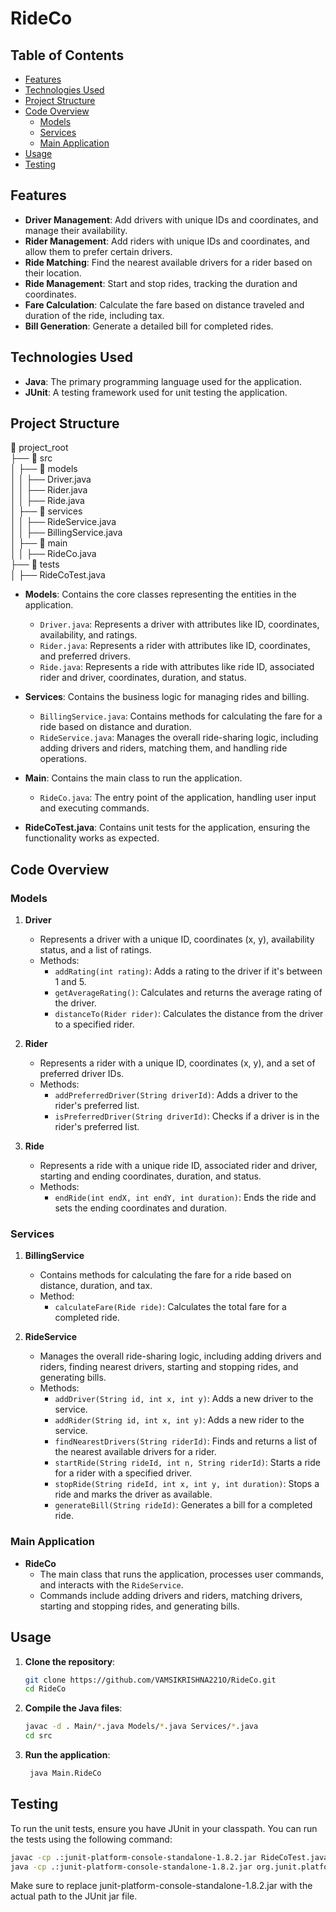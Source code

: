 # RideCo

## Table of Contents

- [Features](#features)
- [Technologies Used](#technologies-used)
- [Project Structure](#project-structure)
- [Code Overview](#code-overview)
  - [Models](#models)
  - [Services](#services)
  - [Main Application](#main-application)
- [Usage](#usage)
- [Testing](#testing)


## Features

- **Driver Management**: Add drivers with unique IDs and coordinates, and manage their availability.
- **Rider Management**: Add riders with unique IDs and coordinates, and allow them to prefer certain drivers.
- **Ride Matching**: Find the nearest available drivers for a rider based on their location.
- **Ride Management**: Start and stop rides, tracking the duration and coordinates.
- **Fare Calculation**: Calculate the fare based on distance traveled and duration of the ride, including tax.
- **Bill Generation**: Generate a detailed bill for completed rides.

## Technologies Used

- **Java**: The primary programming language used for the application.
- **JUnit**: A testing framework used for unit testing the application.

## Project Structure
📂 project_root\
 ├── 📂 src\
 │    ├── 📂 models\
 │    │    ├── Driver.java        
 │    │    ├── Rider.java         
 │    │    ├── Ride.java\
 │    ├── 📂 services\
 │    │    ├── RideService.java\
 │    │    ├── BillingService.java\
 │    ├── 📂 main\
 │    │    ├── RideCo.java\
 ├── 📂 tests                    
 │    ├── RideCoTest.java         


- **Models**: Contains the core classes representing the entities in the application.
  - `Driver.java`: Represents a driver with attributes like ID, coordinates, availability, and ratings.
  - `Rider.java`: Represents a rider with attributes like ID, coordinates, and preferred drivers.
  - `Ride.java`: Represents a ride with attributes like ride ID, associated rider and driver, coordinates, duration, and status.

- **Services**: Contains the business logic for managing rides and billing.
  - `BillingService.java`: Contains methods for calculating the fare for a ride based on distance and duration.
  - `RideService.java`: Manages the overall ride-sharing logic, including adding drivers and riders, matching them, and handling ride operations.

- **Main**: Contains the main class to run the application.
  - `RideCo.java`: The entry point of the application, handling user input and executing commands.

- **RideCoTest.java**: Contains unit tests for the application, ensuring the functionality works as expected.

## Code Overview

### Models

1. **Driver**
   - Represents a driver with a unique ID, coordinates (x, y), availability status, and a list of ratings.
   - Methods:
     - `addRating(int rating)`: Adds a rating to the driver if it's between 1 and 5.
     - `getAverageRating()`: Calculates and returns the average rating of the driver.
     - `distanceTo(Rider rider)`: Calculates the distance from the driver to a specified rider.

2. **Rider**
   - Represents a rider with a unique ID, coordinates (x, y), and a set of preferred driver IDs.
   - Methods:
     - `addPreferredDriver(String driverId)`: Adds a driver to the rider's preferred list.
     - `isPreferredDriver(String driverId)`: Checks if a driver is in the rider's preferred list.

3. **Ride**
   - Represents a ride with a unique ride ID, associated rider and driver, starting and ending coordinates, duration, and status.
   - Methods:
     - `endRide(int endX, int endY, int duration)`: Ends the ride and sets the ending coordinates and duration.

### Services

1. **BillingService**
   - Contains methods for calculating the fare for a ride based on distance, duration, and tax.
   - Method:
     - `calculateFare(Ride ride)`: Calculates the total fare for a completed ride.

2. **RideService**
   - Manages the overall ride-sharing logic, including adding drivers and riders, finding nearest drivers, starting and stopping rides, and generating bills.
   - Methods:
     - `addDriver(String id, int x, int y)`: Adds a new driver to the service.
     - `addRider(String id, int x, int y)`: Adds a new rider to the service.
     - `findNearestDrivers(String riderId)`: Finds and returns a list of the nearest available drivers for a rider.
     - `startRide(String rideId, int n, String riderId)`: Starts a ride for a rider with a specified driver.
     - `stopRide(String rideId, int x, int y, int duration)`: Stops a ride and marks the driver as available.
     - `generateBill(String rideId)`: Generates a bill for a completed ride.

### Main Application

- **RideCo**
  - The main class that runs the application, processes user commands, and interacts with the `RideService`.
  - Commands include adding drivers and riders, matching drivers, starting and stopping rides, and generating bills.

## Usage

1. **Clone the repository**:

   ```bash
   git clone https://github.com/VAMSIKRISHNA221O/RideCo.git
   cd RideCo
2. **Compile the Java files**:
   ```bash
   javac -d . Main/*.java Models/*.java Services/*.java
   cd src
3. **Run the application**:

   ```bash
    java Main.RideCo
    ```

## Testing

To run the unit tests, ensure you have JUnit in your classpath. You can run the tests using the following command:
   ```bash
   javac -cp .:junit-platform-console-standalone-1.8.2.jar RideCoTest.java
   java -cp .:junit-platform-console-standalone-1.8.2.jar org.junit.platform.console.ConsoleLauncher --scan-classpath
   ```
Make sure to replace junit-platform-console-standalone-1.8.2.jar with the actual path to the JUnit jar file.
